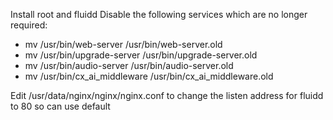 Install root and fluidd
Disable the following services which are no longer required:

- mv /usr/bin/web-server /usr/bin/web-server.old
- mv /usr/bin/upgrade-server /usr/bin/upgrade-server.old
- mv /usr/bin/audio-server /usr/bin/audio-server.old
- mv /usr/bin/cx_ai_middleware /usr/bin/cx_ai_middleware.old


Edit /usr/data/nginx/nginx/nginx.conf to change the listen address for fluidd to 80 so can use default

